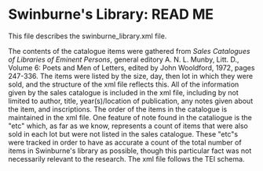 # Swinburne's Library: READ ME

This file describes the swinburne_library.xml file. 

The contents of the catalogue items were gathered from *Sales Catalogues of Libraries of Eminent Persons*, general editory A. N. L. Munby, Litt. D., Volume 6: Poets and Men of Letters, edited by John Wooldford, 1972, pages 247-336. The items were listed by the size, day, then lot in which they were sold, and the structure of the xml file reflects this. All of the information given by the sales catalogue is included in the xml file, including by not limited to author, title, year(s)/location of publication, any notes given about the item, and inscriptions. The order of the items in the catalogue is maintained in the xml file. One feature of note found in the cataliogue is the "etc" which, as far as we know, represents a count of items that were also sold in each lot but were not listed in the sales catalogue. These "etc"s were tracked in order to have as accurate a count of the total number of items in Swinburne's library as possible, though this particular fact was not necessarily relevant to the research. The xml file follows the TEI schema.

